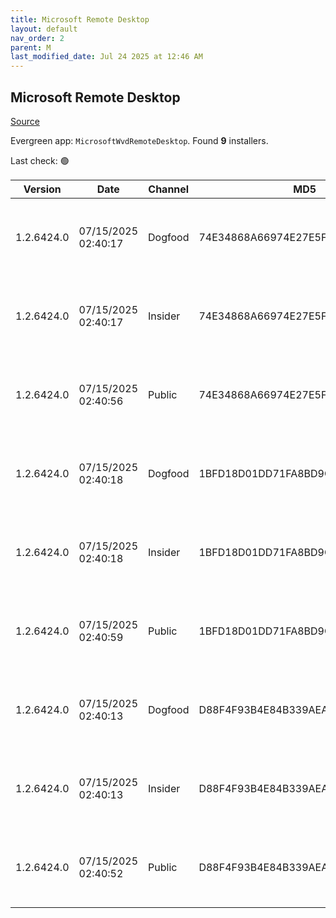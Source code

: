 ```yaml
---
title: Microsoft Remote Desktop
layout: default
nav_order: 2
parent: M
last_modified_date: Jul 24 2025 at 12:46 AM
---
```


## Microsoft Remote Desktop

[Source](https://docs.microsoft.com/en-us/azure/virtual-desktop/connect-windows-7-10)

Evergreen app: `MicrosoftWvdRemoteDesktop`. Found **9** installers.

Last check: 🟢

| Version    | Date                | Channel | MD5                              | Sha2                                                                                                                             | Architecture | URI                                                                                                                                                                                                                                                                  |
| ---------- | ------------------- | ------- | -------------------------------- | -------------------------------------------------------------------------------------------------------------------------------- | ------------ | -------------------------------------------------------------------------------------------------------------------------------------------------------------------------------------------------------------------------------------------------------------------- |
| 1.2.6424.0 | 07/15/2025 02:40:17 | Dogfood | 74E34868A66974E27E5F7EB56FC3E977 | 97919A734CA599860830D837D0576E18DC8AF47C7F41D89E7D900C7EBC107D7FF8676B134A3335EAFF04E826CADDC29F63924E774AC7889EFC29D5E338FBF07E | ARM64        | [https://res.cdn.office.net/remote-desktop-windows-client/a27afceb-3ee3-4d58-b5a8-15d0c6e3df21/RemoteDesktop_1.2.6424.0_ARM64.msi](https://res.cdn.office.net/remote-desktop-windows-client/a27afceb-3ee3-4d58-b5a8-15d0c6e3df21/RemoteDesktop_1.2.6424.0_ARM64.msi) |
| 1.2.6424.0 | 07/15/2025 02:40:17 | Insider | 74E34868A66974E27E5F7EB56FC3E977 | 97919A734CA599860830D837D0576E18DC8AF47C7F41D89E7D900C7EBC107D7FF8676B134A3335EAFF04E826CADDC29F63924E774AC7889EFC29D5E338FBF07E | ARM64        | [https://res.cdn.office.net/remote-desktop-windows-client/a27afceb-3ee3-4d58-b5a8-15d0c6e3df21/RemoteDesktop_1.2.6424.0_ARM64.msi](https://res.cdn.office.net/remote-desktop-windows-client/a27afceb-3ee3-4d58-b5a8-15d0c6e3df21/RemoteDesktop_1.2.6424.0_ARM64.msi) |
| 1.2.6424.0 | 07/15/2025 02:40:56 | Public  | 74E34868A66974E27E5F7EB56FC3E977 | 97919A734CA599860830D837D0576E18DC8AF47C7F41D89E7D900C7EBC107D7FF8676B134A3335EAFF04E826CADDC29F63924E774AC7889EFC29D5E338FBF07E | ARM64        | [https://res.cdn.office.net/remote-desktop-windows-client/a27afceb-3ee3-4d58-b5a8-15d0c6e3df21/RemoteDesktop_1.2.6424.0_ARM64.msi](https://res.cdn.office.net/remote-desktop-windows-client/a27afceb-3ee3-4d58-b5a8-15d0c6e3df21/RemoteDesktop_1.2.6424.0_ARM64.msi) |
| 1.2.6424.0 | 07/15/2025 02:40:18 | Dogfood | 1BFD18D01DD71FA8BD9C5CAA24694BF8 | 8CFC41A79183A02E400C326A3324FE4616DC3ACBC929DB26159DF66F0CD488A9371DCCE2E767E733F6EFB74DA226980E186508FFEAC8BAFF5C1E807DDFF40293 | x64          | [https://res.cdn.office.net/remote-desktop-windows-client/01fdccc1-955f-4524-b230-fe34dd7b340c/RemoteDesktop_1.2.6424.0_x64.msi](https://res.cdn.office.net/remote-desktop-windows-client/01fdccc1-955f-4524-b230-fe34dd7b340c/RemoteDesktop_1.2.6424.0_x64.msi)     |
| 1.2.6424.0 | 07/15/2025 02:40:18 | Insider | 1BFD18D01DD71FA8BD9C5CAA24694BF8 | 8CFC41A79183A02E400C326A3324FE4616DC3ACBC929DB26159DF66F0CD488A9371DCCE2E767E733F6EFB74DA226980E186508FFEAC8BAFF5C1E807DDFF40293 | x64          | [https://res.cdn.office.net/remote-desktop-windows-client/01fdccc1-955f-4524-b230-fe34dd7b340c/RemoteDesktop_1.2.6424.0_x64.msi](https://res.cdn.office.net/remote-desktop-windows-client/01fdccc1-955f-4524-b230-fe34dd7b340c/RemoteDesktop_1.2.6424.0_x64.msi)     |
| 1.2.6424.0 | 07/15/2025 02:40:59 | Public  | 1BFD18D01DD71FA8BD9C5CAA24694BF8 | 8CFC41A79183A02E400C326A3324FE4616DC3ACBC929DB26159DF66F0CD488A9371DCCE2E767E733F6EFB74DA226980E186508FFEAC8BAFF5C1E807DDFF40293 | x64          | [https://res.cdn.office.net/remote-desktop-windows-client/01fdccc1-955f-4524-b230-fe34dd7b340c/RemoteDesktop_1.2.6424.0_x64.msi](https://res.cdn.office.net/remote-desktop-windows-client/01fdccc1-955f-4524-b230-fe34dd7b340c/RemoteDesktop_1.2.6424.0_x64.msi)     |
| 1.2.6424.0 | 07/15/2025 02:40:13 | Dogfood | D88F4F93B4E84B339AEAE178912121B7 | AA6F68907A51A36D9ADF61348580D04F4C4F189D48F8DC4152B4833B93307B3826D33E7B758039E8007A5974C0EB4007F3C01CC77D42E89CC8EE0ABD5A968481 | x86          | [https://res.cdn.office.net/remote-desktop-windows-client/50b34697-3025-4d11-a52d-72dc2fad1c91/RemoteDesktop_1.2.6424.0_x86.msi](https://res.cdn.office.net/remote-desktop-windows-client/50b34697-3025-4d11-a52d-72dc2fad1c91/RemoteDesktop_1.2.6424.0_x86.msi)     |
| 1.2.6424.0 | 07/15/2025 02:40:13 | Insider | D88F4F93B4E84B339AEAE178912121B7 | AA6F68907A51A36D9ADF61348580D04F4C4F189D48F8DC4152B4833B93307B3826D33E7B758039E8007A5974C0EB4007F3C01CC77D42E89CC8EE0ABD5A968481 | x86          | [https://res.cdn.office.net/remote-desktop-windows-client/50b34697-3025-4d11-a52d-72dc2fad1c91/RemoteDesktop_1.2.6424.0_x86.msi](https://res.cdn.office.net/remote-desktop-windows-client/50b34697-3025-4d11-a52d-72dc2fad1c91/RemoteDesktop_1.2.6424.0_x86.msi)     |
| 1.2.6424.0 | 07/15/2025 02:40:52 | Public  | D88F4F93B4E84B339AEAE178912121B7 | AA6F68907A51A36D9ADF61348580D04F4C4F189D48F8DC4152B4833B93307B3826D33E7B758039E8007A5974C0EB4007F3C01CC77D42E89CC8EE0ABD5A968481 | x86          | [https://res.cdn.office.net/remote-desktop-windows-client/50b34697-3025-4d11-a52d-72dc2fad1c91/RemoteDesktop_1.2.6424.0_x86.msi](https://res.cdn.office.net/remote-desktop-windows-client/50b34697-3025-4d11-a52d-72dc2fad1c91/RemoteDesktop_1.2.6424.0_x86.msi)     |
